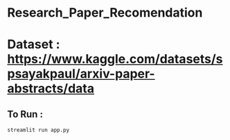 # Research_Paper_Recomendation

# Dataset : https://www.kaggle.com/datasets/spsayakpaul/arxiv-paper-abstracts/data

## To Run :

```bash
streamlit run app.py
```